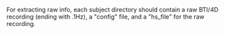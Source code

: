For extracting raw info, each subject directory should contain a raw BTI/4D recording (ending with .1Hz), a "config" file, and a "hs_file" for the raw recording.
